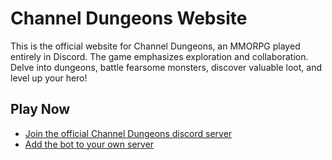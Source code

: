 # Channel Dungeons Website

This is the official website for Channel Dungeons, an MMORPG played entirely in Discord. The game emphasizes exploration and collaboration. Delve into dungeons, battle fearsome monsters, discover valuable loot, and level up your hero!

## Play Now

- [Join the official Channel Dungeons discord server](https://discord.gg/channeldungeons)
- [Add the bot to your own server](https://discord.com/oauth2/authorize?client_id=YOUR_CLIENT_ID&scope=bot&permissions=YOUR_PERMISSIONS)
